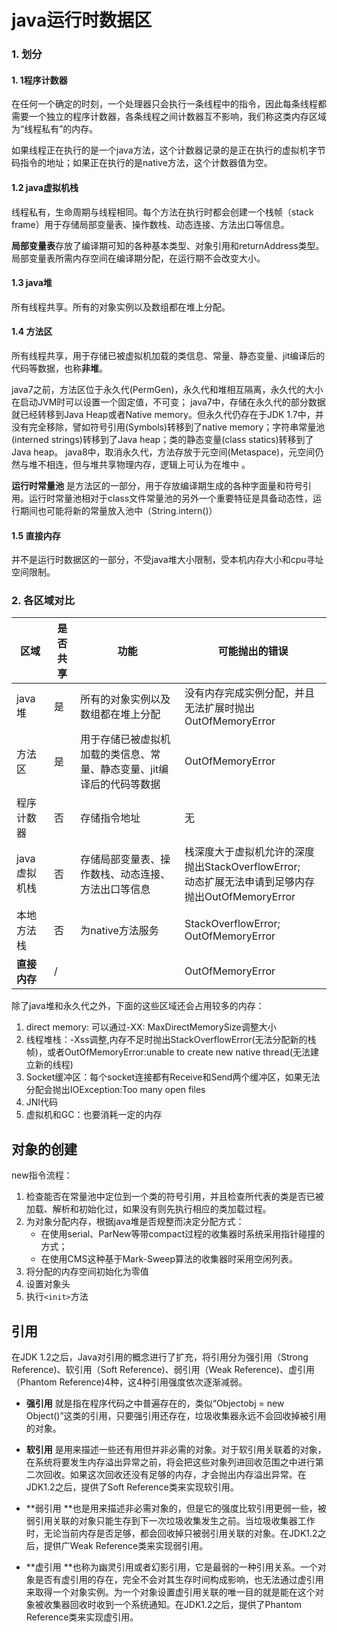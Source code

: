# java运行时数据区

### 1. 划分

#### 1. 1程序计数器

在任何一个确定的时刻，一个处理器只会执行一条线程中的指令，因此每条线程都需要一个独立的程序计数器，各条线程之间计数器互不影响，我们称这类内存区域为“线程私有”的内存。

如果线程正在执行的是一个java方法，这个计数器记录的是正在执行的虚拟机字节码指令的地址；如果正在执行的是native方法，这个计数器值为空。

#### 1.2 java虚拟机栈

线程私有，生命周期与线程相同。每个方法在执行时都会创建一个栈帧（stack frame）用于存储局部变量表、操作数栈、动态连接、方法出口等信息。

**局部变量表**存放了编译期可知的各种基本类型、对象引用和returnAddress类型。局部变量表所需内存空间在编译期分配，在运行期不会改变大小。

#### 1.3 java堆

所有线程共享。所有的对象实例以及数组都在堆上分配。

#### 1.4 方法区

所有线程共享，用于存储已被虚拟机加载的类信息、常量、静态变量、jit编译后的代码等数据，也称**非堆**。

java7之前，方法区位于永久代(PermGen)，永久代和堆相互隔离，永久代的大小在启动JVM时可以设置一个固定值，不可变； 
java7中，存储在永久代的部分数据就已经转移到Java Heap或者Native memory。但永久代仍存在于JDK 1.7中，并没有完全移除，譬如符号引用(Symbols)转移到了native memory；字符串常量池(interned strings)转移到了Java heap；类的静态变量(class statics)转移到了Java heap。 
java8中，取消永久代，方法存放于元空间(Metaspace)，元空间仍然与堆不相连，但与堆共享物理内存，逻辑上可认为在堆中 。

**运行时常量池** 是方法区的一部分，用于存放编译期生成的各种字面量和符号引用。运行时常量池相对于class文件常量池的另外一个重要特征是具备动态性，运行期间也可能将新的常量放入池中（String.intern()）

#### 1.5 直接内存

并不是运行时数据区的一部分，不受java堆大小限制，受本机内存大小和cpu寻址空间限制。

### 2. 各区域对比

| 区域         | 是否共享 | 功能                                                         | 可能抛出的错误                                               |
| ------------ | -------- | ------------------------------------------------------------ | ------------------------------------------------------------ |
| java堆       | 是       | 所有的对象实例以及数组都在堆上分配                           | 没有内存完成实例分配，并且无法扩展时抛出OutOfMemoryError     |
| 方法区       | 是       | 用于存储已被虚拟机加载的类信息、常量、静态变量、jit编译后的代码等数据 | OutOfMemoryError                                             |
| 程序计数器   | 否       | 存储指令地址                                                 | 无                                                           |
| java虚拟机栈 | 否       | 存储局部变量表、操作数栈、动态连接、方法出口等信息           | 栈深度大于虚拟机允许的深度抛出StackOverflowError;<br/>动态扩展无法申请到足够内存抛出OutOfMemoryError |
| 本地方法栈   | 否       | 为native方法服务                                             | StackOverflowError; OutOfMemoryError                         |
| **直接内存** | /        |                                                              | OutOfMemoryError                                             |

除了java堆和永久代之外，下面的这些区域还会占用较多的内存：

1. direct memory: 可以通过-XX: MaxDirectMemorySize调整大小
2. 线程堆栈：-Xss调整,内存不足时抛出StackOverflowError(无法分配新的栈帧)，或者OutOfMemoryError:unable to create new native thread(无法建立新的线程)
3. Socket缓冲区：每个socket连接都有Receive和Send两个缓冲区，如果无法分配会抛出IOException:Too many open files
4. JNI代码
5. 虚拟机和GC：也要消耗一定的内存

## 对象的创建

new指令流程：

1. 检查能否在常量池中定位到一个类的符号引用，并且检查所代表的类是否已被加载、解析和初始化过，如果没有则先执行相应的类加载过程。
2. 为对象分配内存，根据java堆是否规整而决定分配方式：
   - 在使用serial、ParNew等带compact过程的收集器时系统采用指针碰撞的方式；
   - 在使用CMS这种基于Mark-Sweep算法的收集器时采用空闲列表。
3. 将分配的内存空间初始化为零值
4. 设置对象头
5. 执行`<init>`方法

## 引用

在JDK 1.2之后，Java对引用的概念进行了扩充，将引用分为强引用（Strong Reference)、软引用（Soft Reference)、弱引用（Weak Reference)、虚引用（Phantom Reference)4种，这4种引用强度依次逐渐减弱。

- **强引用** 就是指在程序代码之中普遍存在的，类似“Objectobj = new Object()”这类的引用，只要强引用还存在，垃圾收集器永远不会回收掉被引用的对象。
- **软引用** 是用来描述一些还有用但并非必需的对象。对于软引用关联着的对象，在系统将要发生内存溢出异常之前，将会把这些对象列进回收范围之中进行第二次回收。如果这次回收还没有足够的内存，才会抛出内存溢出异常。在JDK1.2之后，提供了Soft Reference类来实现软引用。
- **弱引用 **也是用来描述非必需对象的，但是它的强度比软引用更弱一些，被弱引用关联的对象只能生存到下一次垃圾收集发生之前。当垃圾收集器工作时，无论当前内存是否足够，都会回收掉只被弱引用关联的对象。在JDK1.2之后，提供广Weak Reference类来实现弱引用。

- **虚引用 **也称为幽灵引用或者幻影引用，它是最弱的一种引用关系。一个对象是否有虚引用的存在，完全不会对其生存时间构成影响，也无法通过虚引用来取得一个对象实例。为一个对象设置虚引用关联的唯一目的就是能在这个对象被收集器回收时收到一个系统通知。在JDK1.2之后，提供了Phantom Reference类来实现虚引用。